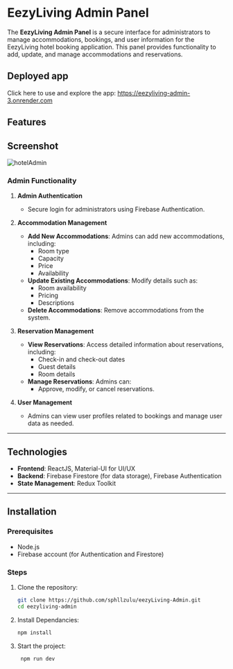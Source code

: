 # EezyLiving Admin Panel

The **EezyLiving Admin Panel** is a secure interface for administrators to manage accommodations, bookings, and user information for the EezyLiving hotel booking application. This panel provides functionality to add, update, and manage accommodations and reservations.

## Deployed app
Click here to use and explore the app: https://eezyliving-admin-3.onrender.com

## Features

## Screenshot
![hotelAdmin](https://github.com/user-attachments/assets/bee08c6f-0caa-4141-8573-45932c06e63d)


### Admin Functionality

1. **Admin Authentication**
   - Secure login for administrators using Firebase Authentication.

2. **Accommodation Management**
   - **Add New Accommodations**: Admins can add new accommodations, including:
     - Room type
     - Capacity
     - Price
     - Availability
   - **Update Existing Accommodations**: Modify details such as:
     - Room availability
     - Pricing
     - Descriptions
   - **Delete Accommodations**: Remove accommodations from the system.

3. **Reservation Management**
   - **View Reservations**: Access detailed information about reservations, including:
     - Check-in and check-out dates
     - Guest details
     - Room details
   - **Manage Reservations**: Admins can:
     - Approve, modify, or cancel reservations.

4. **User Management**
   - Admins can view user profiles related to bookings and manage user data as needed.

---

## Technologies

- **Frontend**: ReactJS, Material-UI for UI/UX
- **Backend**: Firebase Firestore (for data storage), Firebase Authentication
- **State Management**: Redux Toolkit

---

## Installation

### Prerequisites

- Node.js
- Firebase account (for Authentication and Firestore)

### Steps

1. Clone the repository:

   ```bash
   git clone https://github.com/sphllzulu/eezyLiving-Admin.git
   cd eezyliving-admin


2. Install Dependancies:

   ```bash
   npm install
   ```

3. Start the project:

   ```bash
    npm run dev     
   ```

